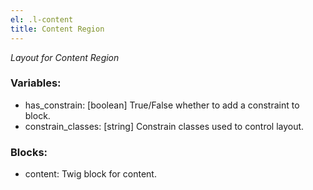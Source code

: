 ```yaml
---
el: .l-content
title: Content Region
---
```

_Layout for Content Region_

### Variables:
* has_constrain: [boolean] True/False whether to add a constraint to block.
* constrain_classes: [string] Constrain classes used to control layout.

### Blocks:
* content: Twig block for content.
